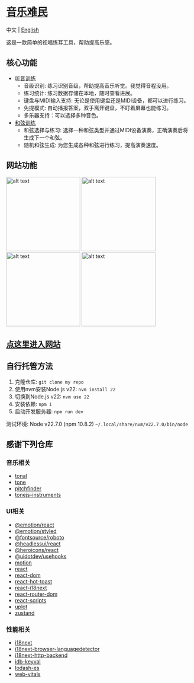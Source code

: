 # [音乐难民](https://musictrainer.barnman.cc)
中文 | [English](README.md)

这是一款简单的视唱练耳工具，帮助提高乐感。

## 核心功能
- [听音训练](https://musictrainer.barnman.cc/ear-trainer)
   - 音级识别: 练习识别音级，帮助提高音乐听觉。我觉得音程没用。
   - 练习统计: 练习数据存储在本地，随时查看进展。
   - 键盘与MIDI输入支持: 无论是使用键盘还是MIDI设备，都可以进行练习。
   - 免提模式: 自动播报答案，双手离开键盘，不盯着屏幕也能练习。
   - 多乐器支持：可以选择多种音色。
- [和弦训练](https://musictrainer.barnman.cc/chord-trainer)
   - 和弦选择与练习: 选择一种和弦类型并通过MIDI设备演奏，正确演奏后将生成下一个和弦。
   - 随机和弦生成: 为您生成各种和弦进行练习，提高演奏速度。
## 网站功能
<img src="pics/image.png" alt="alt text" width="200" style="height: auto;" />
<img src="pics/image1.png" alt="alt text" width="200" style="height: auto;" />
<img src="pics/image3.png" alt="alt text" width="200" style="height: auto;" />
<img src="pics/image2.png" alt="alt text" width="200" style="height: auto;" />

## [点这里进入网站](https://musictrainer.barnman.cc)

## 自行托管方法
1. 克隆仓库: `git clone my repo`
2. 使用nvm安装Node.js v22: `nvm install 22`
3. 切换到Node.js v22: `nvm use 22`
4. 安装依赖: `npm i`
5. 启动开发服务器: `npm run dev`

测试环境: Node v22.7.0 (npm 10.8.2) `~/.local/share/nvm/v22.7.0/bin/node`

## 感谢下列仓库

### 音乐相关
*   [tonal](https://github.com/tonaljs/tonal)
*   [tone](https://tonejs.github.io/)
*   [pitchfinder](https://github.com/danigb/pitchfinder)
*   [tonejs-instruments](https://github.com/nbrosowsky/tonejs-instruments)

### UI相关
*   [@emotion/react](https://emotion.sh/docs/introduction)
*   [@emotion/styled](https://emotion.sh/docs/introduction)
*   [@fontsource/roboto](https://fonts.google.com/specimen/Roboto)
*   [@headlessui/react](https://headlessui.com/)
*   [@heroicons/react](https://heroicons.com/)
*   [@uidotdev/usehooks](https://usehooks-ts.com/)
*   [motion](https://motion.dev/)
*   [react](https://react.dev/)
*   [react-dom](https://react.dev/)
*   [react-hot-toast](https://react-hot-toast.com/)
*   [react-i18next](https://react.i18next.com/)
*   [react-router-dom](https://reactrouter.com/en/main)
*   [react-scripts](https://www.npmjs.com/package/react-scripts)
*   [uplot](https://github.com/leeoniya/uPlot)
*   [zustand](https://github.com/pmndrs/zustand)

### 性能相关
*   [i18next](https://www.i18next.com/)
*   [i18next-browser-languagedetector](https://github.com/i18next/i18next-browser-languagedetector)
*   [i18next-http-backend](https://github.com/i18next/i18next-http-backend)
*   [idb-keyval](https://github.com/jakearchibald/idb-keyval)
*   [lodash-es](https://lodash.com/)
*   [web-vitals](https://github.com/GoogleChrome/web-vitals)
